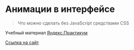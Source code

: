 # Анимации в интерфейсе
> Что можно сделать без JavaScript средствами CSS

Учебный материал [Яндекс.Практикум](https://practicum.yandex.ru/)

[Ссылка на сайт](https://r0bomurlok.github.io/animation/)
